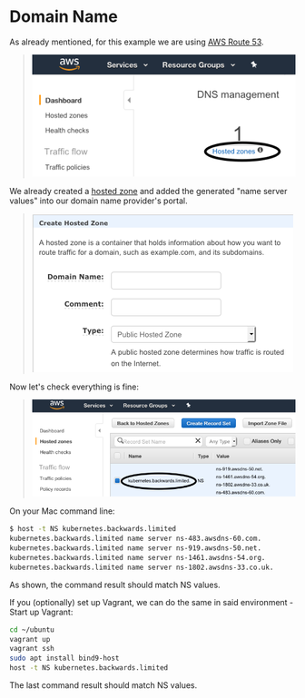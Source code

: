 # Domain Name

As already mentioned, for this example we are using [AWS Route 53](https://console.aws.amazon.com/route53/home#Dashboard).

> ![AWS Route 53 hosted zone](images/aws-route53-hosted-zone.png)

We already created a [hosted zone](https://console.aws.amazon.com/route53/home#hosted-zones) and added the generated "name server values" into our domain name provider's portal.

> ![AWS create hosted zone](images/aws-create-hosted-zone.png)

Now let's check everything is fine:

> ![AWS Hosted Zone](images/aws-hosted-zone.png)

On your Mac command line:

```bash
$ host -t NS kubernetes.backwards.limited
kubernetes.backwards.limited name server ns-483.awsdns-60.com.
kubernetes.backwards.limited name server ns-919.awsdns-50.net.
kubernetes.backwards.limited name server ns-1461.awsdns-54.org.
kubernetes.backwards.limited name server ns-1802.awsdns-33.co.uk.
```

As shown, the command result should match NS values.

If you (optionally) set up Vagrant, we can do the same in said environment - Start up Vagrant:

```bash
cd ~/ubuntu
vagrant up
vagrant ssh
sudo apt install bind9-host
host -t NS kubernetes.backwards.limited
```

The last command result should match NS values.